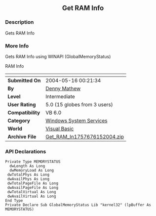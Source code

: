 ﻿<div align="center">

## Get RAM Info


</div>

### Description

Gets RAM Info
 
### More Info
 
Gets RAM Info using WINAPI (GlobalMemoryStatus)

RAM Info


<span>             |<span>
---                |---
**Submitted On**   |2004-05-16 00:21:34
**By**             |[Denny Mathew](https://github.com/Planet-Source-Code/PSCIndex/blob/master/ByAuthor/denny-mathew.md)
**Level**          |Intermediate
**User Rating**    |5.0 (15 globes from 3 users)
**Compatibility**  |VB 6\.0
**Category**       |[Windows System Services](https://github.com/Planet-Source-Code/PSCIndex/blob/master/ByCategory/windows-system-services__1-35.md)
**World**          |[Visual Basic](https://github.com/Planet-Source-Code/PSCIndex/blob/master/ByWorld/visual-basic.md)
**Archive File**   |[Get\_RAM\_In1757676152004\.zip](https://github.com/Planet-Source-Code/denny-mathew-get-ram-info__1-54400/archive/master.zip)

### API Declarations

```
Private Type MEMORYSTATUS
  dwLength As Long
  dwMemoryLoad As Long
 dwTotalPhys As Long
 dwAvailPhys As Long
 dwTotalPageFile As Long
 dwAvailPageFile As Long
 dwTotalVirtual As Long
 dwAvailVirtual As Long
End Type
Private Declare Sub GlobalMemoryStatus Lib "kernel32" (lpBuffer As MEMORYSTATUS)
```





